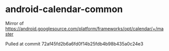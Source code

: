 # android-calendar-common
Mirror of https://android.googlesource.com/platform/frameworks/opt/calendar/+/master

Pulled at commit 72af45fd2b6a6fd0f14b25fdb4b98b435a0c24e3
